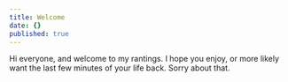 ```yaml
---
title: Welcome
date: {}
published: true
---
```

Hi everyone, and welcome to my rantings. I hope you enjoy, or more likely want the last few minutes of your life back. Sorry about that.